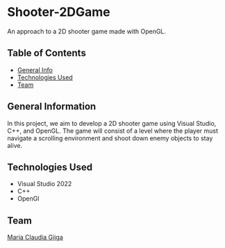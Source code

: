 # Shooter-2DGame
An approach to a 2D shooter game made with OpenGL.

## Table of Contents
* [General Info](#general-information)
* [Technologies Used](#technologies-used)
* [Team](#team)

## General Information
In this project, we aim to develop a 2D shooter game using Visual Studio, C++, and OpenGL. The game will consist of a level where the player must navigate a scrolling environment and shoot down enemy objects to stay alive.


## Technologies Used
- Visual Studio 2022
- C++
- OpenGl

## Team
[Maria Claudia Gijga](https://github.com/claudiaMaria12)


